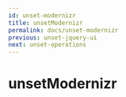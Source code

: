 ```yaml
---
id: unset-modernizr
title: unsetModernizr
permalink: docs/unset-modernizr
previous: unset-jquery-ui
next: unset-operations
---
```


# unsetModernizr

